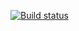 [![Build status](https://ci.appveyor.com/api/projects/status/5itxdcyx7ave5jqc/branch/master?svg=true)](https://ci.appveyor.com/project/MarinaOsmanova/ajs8-oop/branch/master)